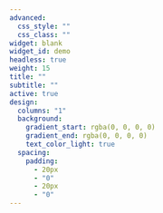 ```yaml
---
advanced:
  css_style: ""
  css_class: ""
widget: blank
widget_id: demo
headless: true
weight: 15
title: ""
subtitle: ""
active: true
design:
  columns: "1"
  background:
    gradient_start: rgba(0, 0, 0, 0)
    gradient_end: rgba(0, 0, 0, 0)
    text_color_light: true
  spacing:
    padding:
      - 20px
      - "0"
      - 20px
      - "0"
---
```

